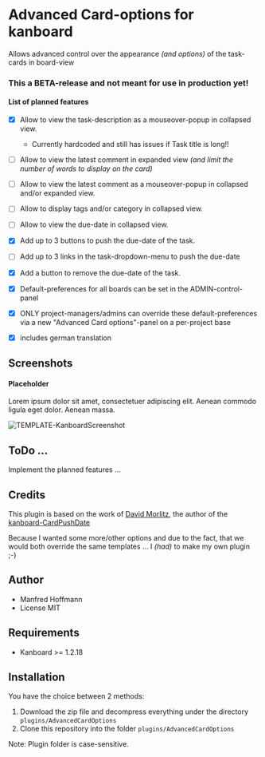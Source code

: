 Advanced Card-options for kanboard
==================================

Allows advanced control over the appearance _(and options)_ of the task-cards in board-view

### This a BETA-release and not meant for use in production yet!

#### List of planned features
- [x] Allow to view the task-description as a mouseover-popup in collapsed view.
  - Currently hardcoded and still has issues if Task title is long!!
- [ ] Allow to view the latest comment in expanded view _(and limit the number of words to display on the card)_
- [ ] Allow to view the latest comment as a mouseover-popup in collapsed and/or expanded view.
- [ ] Allow to display tags and/or category in collapsed view.
- [ ] Allow to view the due-date in collapsed view.
- [x] Add up to 3 buttons to push the due-date of the task.
- [ ] Add up to 3 links in the task-dropdown-menu to push the due-date
- [x] Add a button to remove the due-date of the task.
- [x] Default-preferences for all boards can be set in the ADMIN-control-panel
- [x] ONLY project-managers/admins can override these default-preferences via a new "Advanced Card options"-panel on a per-project base
- [x] includes german translation


Screenshots
-----------

#### Placeholder
Lorem ipsum dolor sit amet, consectetuer adipiscing elit. Aenean commodo ligula eget dolor. Aenean massa.

![TEMPLATE-KanboardScreenshot](https://user-images.githubusercontent.com/48651533/115109569-dc8b3500-9f76-11eb-98c6-341d3cc56df9.png)



ToDo ...
--------
Implement the planned features ...


Credits
-------
This plugin is based on the work of [David Morlitz](https://github.com/dmorlitz), the author of the [kanboard-CardPushDate](https://github.com/dmorlitz/kanboard-CardPushDate)

Because I wanted some more/other options and due to the fact, that we would both override the same templates ... I _(had)_ to make my own plugin ;-)

Author
------

- Manfred Hoffmann
- License MIT

Requirements
------------

- Kanboard >= 1.2.18

Installation
------------

You have the choice between 2 methods:

1. Download the zip file and decompress everything under the directory `plugins/AdvancedCardOptions`
2. Clone this repository into the folder `plugins/AdvancedCardOptions`

Note: Plugin folder is case-sensitive.
